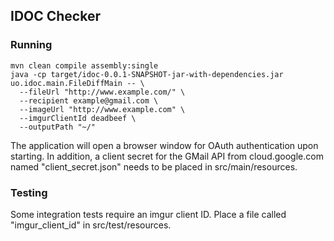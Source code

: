 ## IDOC Checker

### Running

    mvn clean compile assembly:single
    java -cp target/idoc-0.0.1-SNAPSHOT-jar-with-dependencies.jar uo.idoc.main.FileDiffMain -- \    
      --fileUrl "http://www.example.com/" \
      --recipient example@gmail.com \
      --imageUrl "http://www.example.com" \
      --imgurClientId deadbeef \
      --outputPath "~/"

The application will open a browser window for OAuth authentication upon
starting. In addition, a client secret for the GMail API from cloud.google.com
named "client_secret.json" needs to be placed in src/main/resources.

### Testing

Some integration tests require an imgur client ID. Place a file called
"imgur_client_id" in src/test/resources.